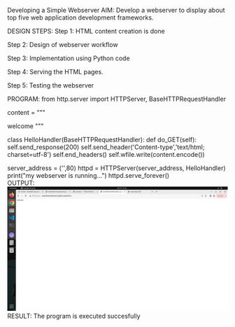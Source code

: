 Developing a Simple Webserver
AIM:
Develop a webserver to display about top five web application development frameworks.

DESIGN STEPS:
Step 1:
HTML content creation is done

Step 2:
Design of webserver workflow

Step 3:
Implementation using Python code

Step 4:
Serving the HTML pages.

Step 5:
Testing the webserver

PROGRAM:
from http.server import HTTPServer, BaseHTTPRequestHandler

content = """
<html>
</head>
</head>
<body>
<hl>welcome</h1>
</body>
</html>
"""

class HelloHandler(BaseHTTPRequestHandler):
    def do_GET(self):
        self.send_response(200)
        self.send_header('Content-type','text/html; charset=utf-8')
        self.end_headers()
        self.wfile.write(content.encode())


server_address = ('',80)
httpd = HTTPServer(server_address, HelloHandler)
print("my webserver is running...")
httpd.serve_forever()    
OUTPUT:
![OUTPUT](./out.png)
RESULT:
The program is executed succesfully